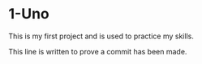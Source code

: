 # 1-Uno
This is my first project and is used to practice my skills.

This line is written to prove a commit has been made.
